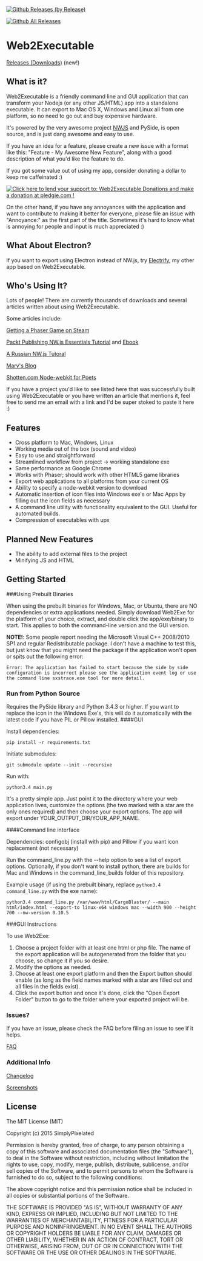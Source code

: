 [![Github Releases (by Release)](https://img.shields.io/github/downloads/jyapayne/Web2Executable/v0.5.0b/total.svg?maxAge=2592000)]()

[![Github All Releases](https://img.shields.io/github/downloads/jyapayne/Web2Executable/total.svg?maxAge=2592000)]()

Web2Executable
==============

[Releases (Downloads)](https://github.com/jyapayne/Web2Executable/releases) (new!)


What is it?
-----------

Web2Executable is a friendly command line and GUI application that can transform your Nodejs (or any other JS/HTML) app into a standalone executable. It can export to Mac OS X, Windows and Linux all from one platform, so no need to go out and buy expensive hardware.

It's powered by the very awesome project [NWJS](https://github.com/nwjs) and PySide, is open source, and is just dang awesome and easy to use.

If you have an idea for a feature, please create a new issue with a format like this: "Feature - My Awesome New Feature", along with a good description of what you'd like the feature to do.

If you got some value out of using my app, consider donating a dollar to keep me caffeinated :) 

<a href='https://pledgie.com/campaigns/26899'><img alt='Click here to lend your support to: Web2Executable Donations and make a donation at pledgie.com !' src='https://pledgie.com/campaigns/26899.png?skin_name=chrome' border='0' ></a>

On the other hand, if you have any annoyances with the application and want to contribute to making it better for everyone, please file an issue with "Annoyance:" as the first part of the title. Sometimes it's hard to know what is annoying for people and input is much appreciated :)

What About Electron?
--------------------

If you want to export using Electron instead of NW.js, try [Electrify](https://github.com/jyapayne/Electrify), my other app based on Web2Executable.


Who's Using It?
---------------

Lots of people! There are currently thousands of downloads and several articles written about using Web2Executable.

Some articles include:

[Getting a Phaser Game on Steam](http://phaser.io/news/2015/10/getting-a-phaser-game-on-steam)

[Packt Publishing NW.js Essentials Tutorial](https://www.packtpub.com/packtlib/book/Web-Development/9781785280863/7/ch07lvl1sec53/Web2Executable) and [Ebook](https://books.google.ca/books?id=wz6qCQAAQBAJ&pg=PA135&lpg=PA135&dq=web2executable&source=bl&ots=sPP-3BOMXX&sig=UolyF31WcTgA-lrel2UTIfzs65U&hl=en&sa=X&redir_esc=y#v=onepage&q=web2executable&f=false)

[A Russian NW.js Tutoral](http://canonium.com/articles/nwjs-web-to-executable)

[Marv's Blog](http://www.marv.ph/tag/web2exe/)

[Shotten.com Node-webkit for Poets](http://www.shotton.com/wp/2014/10/27/node-webkit-for-poets-mac-version/)

If you have a project you'd like to see listed here that was successfully built using Web2Executable or you have written an article that mentions it, feel free to send me an email with a link and I'd be super stoked to paste it here :)


Features
--------

- Cross platform to Mac, Windows, Linux
- Working media out of the box (sound and video)
- Easy to use and straightforward
- Streamlined workflow from project -> working standalone exe
- Same performance as Google Chrome
- Works with Phaser; should work with other HTML5 game libraries
- Export web applications to all platforms from your current OS
- Ability to specify a node-webkit version to download
- Automatic insertion of icon files into Windows exe's or Mac Apps by filling out the icon fields as necessary
- A command line utility with functionality equivalent to the GUI. Useful for automated builds.
- Compression of executables with upx

Planned New Features
--------------------

- The ability to add external files to the project
- Minifying JS and HTML


Getting Started
---------------

###Using Prebuilt Binaries

When using the prebuilt binaries for Windows, Mac, or Ubuntu, there are NO dependencies or extra applications needed. Simply download Web2Exe for the platform of your choice, extract, and double click the app/exe/binary to start. This applies to both the command-line version and the GUI version.

**NOTE!**: Some people report needing the Microsoft Visual C++ 2008/2010 SP1 and regular Redistributable package. I don't have a machine to test this, but just know that you might need the package if the application won't open or spits out the following error:

```
Error: The application has failed to start because the side by side configuration is incorrect please see the application event log or use the command line sxstrace.exe tool for more detail.
```


### Run from Python Source

Requires the PySide library and Python 3.4.3 or higher. If you want to replace the icon in the Windows Exe's, this will do it automatically with the latest code if you have PIL or Pillow installed.
####GUI

Install dependencies:

```
pip install -r requirements.txt
```

Initiate submodules:

```
git submodule update --init --recursive
```

Run with:

```
python3.4 main.py
```

It's a pretty simple app. Just point it to the directory where your web application lives, customize the options (the two marked with a star are the only ones required) and then choose your export options. The app will export under YOUR_OUTPUT_DIR/YOUR_APP_NAME. 

####Command line interface

Dependencies: configobj (install with pip) and Pillow if you want icon replacement (not necessary)

Run the command_line.py with the --help option to see a list of export options. Optionally, if you don't want to install python, there are builds for Mac and Windows in the command_line_builds folder of this repository.

Example usage (if using the prebuilt binary, replace `python3.4 command_line.py` with the exe name):

```
python3.4 command_line.py /var/www/html/CargoBlaster/ --main html/index.html --export-to linux-x64 windows mac --width 900 --height 700 --nw-version 0.10.5
```

###GUI Instructions

To use Web2Exe:
  1. Choose a project folder with at least one html or php file. The name of the export application will be autogenerated from the folder that you choose, so change it if you so desire.
  2. Modify the options as needed.
  3. Choose at least one export platform and then the Export button should enable (as long as the field names marked with a star are filled out and all files in the fields exist).
  4. Click the export button and once it's done, click the "Open Export Folder" button to go to the folder where your exported project will be.


### Issues?

If you have an issue, please check the FAQ before filing an issue to see if it helps.

[FAQ](https://github.com/jyapayne/Web2Executable/wiki/FAQ)


### Additional Info

[Changelog](https://github.com/jyapayne/Web2Executable/releases)

[Screenshots](https://github.com/jyapayne/Web2Executable/wiki/Screenshots)


License
-------

The MIT License (MIT)

Copyright (c) 2015 SimplyPixelated

Permission is hereby granted, free of charge, to any person obtaining a copy
of this software and associated documentation files (the "Software"), to deal
in the Software without restriction, including without limitation the rights
to use, copy, modify, merge, publish, distribute, sublicense, and/or sell
copies of the Software, and to permit persons to whom the Software is
furnished to do so, subject to the following conditions:

The above copyright notice and this permission notice shall be included in all
copies or substantial portions of the Software.

THE SOFTWARE IS PROVIDED "AS IS", WITHOUT WARRANTY OF ANY KIND, EXPRESS OR
IMPLIED, INCLUDING BUT NOT LIMITED TO THE WARRANTIES OF MERCHANTABILITY,
FITNESS FOR A PARTICULAR PURPOSE AND NONINFRINGEMENT. IN NO EVENT SHALL THE
AUTHORS OR COPYRIGHT HOLDERS BE LIABLE FOR ANY CLAIM, DAMAGES OR OTHER
LIABILITY, WHETHER IN AN ACTION OF CONTRACT, TORT OR OTHERWISE, ARISING FROM,
OUT OF OR IN CONNECTION WITH THE SOFTWARE OR THE USE OR OTHER DEALINGS IN THE
SOFTWARE.

